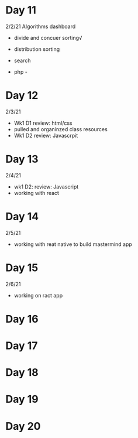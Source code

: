 # Day 11
2/2/21
Algorithms dashboard 
- divide and concuer sorting√
- distribution sorting
- search

- php - 

# Day 12
2/3/21
- Wk1 D1 review: html/css
- pulled and organinzed class resources
- Wk1 D2 review: Javascrpit

# Day 13
2/4/21
- wk1 D2: review: Javascript
- working with react

# Day 14
2/5/21
- working with reat native to build mastermind app

# Day 15
2/6/21
- working on ract app 

# Day 16
# Day 17
# Day 18
# Day 19
# Day 20